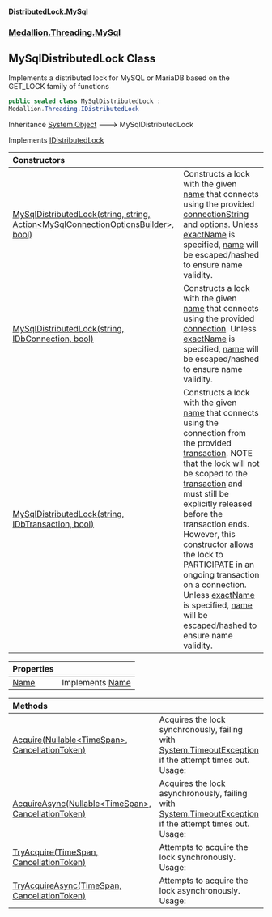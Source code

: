 #### [DistributedLock.MySql](README.md 'README')
### [Medallion.Threading.MySql](Medallion.Threading.MySql.md 'Medallion.Threading.MySql')

## MySqlDistributedLock Class

Implements a distributed lock for MySQL or MariaDB based on the GET_LOCK family of functions

```csharp
public sealed class MySqlDistributedLock :
Medallion.Threading.IDistributedLock
```

Inheritance [System.Object](https://docs.microsoft.com/en-us/dotnet/api/System.Object 'System.Object') &#129106; MySqlDistributedLock

Implements [IDistributedLock](https://github.com/madelson/DistributedLock/tree/default-documentation/docs/api/DistributedLock.Core/IDistributedLock.md 'Medallion.Threading.IDistributedLock')

| Constructors | |
| :--- | :--- |
| [MySqlDistributedLock(string, string, Action&lt;MySqlConnectionOptionsBuilder&gt;, bool)](MySqlDistributedLock..ctor.PsVoAEVfWkGp+4s0eOgjkA.md 'Medallion.Threading.MySql.MySqlDistributedLock.MySqlDistributedLock(string, string, System.Action<Medallion.Threading.MySql.MySqlConnectionOptionsBuilder>, bool)') | Constructs a lock with the given [name](MySqlDistributedLock..ctor.PsVoAEVfWkGp+4s0eOgjkA.md#Medallion.Threading.MySql.MySqlDistributedLock.MySqlDistributedLock(string,string,System.Action_Medallion.Threading.MySql.MySqlConnectionOptionsBuilder_,bool).name 'Medallion.Threading.MySql.MySqlDistributedLock.MySqlDistributedLock(string, string, System.Action<Medallion.Threading.MySql.MySqlConnectionOptionsBuilder>, bool).name') that connects using the provided [connectionString](MySqlDistributedLock..ctor.PsVoAEVfWkGp+4s0eOgjkA.md#Medallion.Threading.MySql.MySqlDistributedLock.MySqlDistributedLock(string,string,System.Action_Medallion.Threading.MySql.MySqlConnectionOptionsBuilder_,bool).connectionString 'Medallion.Threading.MySql.MySqlDistributedLock.MySqlDistributedLock(string, string, System.Action<Medallion.Threading.MySql.MySqlConnectionOptionsBuilder>, bool).connectionString') and [options](MySqlDistributedLock..ctor.PsVoAEVfWkGp+4s0eOgjkA.md#Medallion.Threading.MySql.MySqlDistributedLock.MySqlDistributedLock(string,string,System.Action_Medallion.Threading.MySql.MySqlConnectionOptionsBuilder_,bool).options 'Medallion.Threading.MySql.MySqlDistributedLock.MySqlDistributedLock(string, string, System.Action<Medallion.Threading.MySql.MySqlConnectionOptionsBuilder>, bool).options').  Unless [exactName](MySqlDistributedLock..ctor.PsVoAEVfWkGp+4s0eOgjkA.md#Medallion.Threading.MySql.MySqlDistributedLock.MySqlDistributedLock(string,string,System.Action_Medallion.Threading.MySql.MySqlConnectionOptionsBuilder_,bool).exactName 'Medallion.Threading.MySql.MySqlDistributedLock.MySqlDistributedLock(string, string, System.Action<Medallion.Threading.MySql.MySqlConnectionOptionsBuilder>, bool).exactName') is specified, [name](MySqlDistributedLock..ctor.PsVoAEVfWkGp+4s0eOgjkA.md#Medallion.Threading.MySql.MySqlDistributedLock.MySqlDistributedLock(string,string,System.Action_Medallion.Threading.MySql.MySqlConnectionOptionsBuilder_,bool).name 'Medallion.Threading.MySql.MySqlDistributedLock.MySqlDistributedLock(string, string, System.Action<Medallion.Threading.MySql.MySqlConnectionOptionsBuilder>, bool).name') will be escaped/hashed to ensure name validity. |
| [MySqlDistributedLock(string, IDbConnection, bool)](MySqlDistributedLock..ctor.Gw0JTgvDod2OkXGtyloMgg.md 'Medallion.Threading.MySql.MySqlDistributedLock.MySqlDistributedLock(string, System.Data.IDbConnection, bool)') | Constructs a lock with the given [name](MySqlDistributedLock..ctor.Gw0JTgvDod2OkXGtyloMgg.md#Medallion.Threading.MySql.MySqlDistributedLock.MySqlDistributedLock(string,System.Data.IDbConnection,bool).name 'Medallion.Threading.MySql.MySqlDistributedLock.MySqlDistributedLock(string, System.Data.IDbConnection, bool).name') that connects using the provided [connection](MySqlDistributedLock..ctor.Gw0JTgvDod2OkXGtyloMgg.md#Medallion.Threading.MySql.MySqlDistributedLock.MySqlDistributedLock(string,System.Data.IDbConnection,bool).connection 'Medallion.Threading.MySql.MySqlDistributedLock.MySqlDistributedLock(string, System.Data.IDbConnection, bool).connection').  Unless [exactName](MySqlDistributedLock..ctor.Gw0JTgvDod2OkXGtyloMgg.md#Medallion.Threading.MySql.MySqlDistributedLock.MySqlDistributedLock(string,System.Data.IDbConnection,bool).exactName 'Medallion.Threading.MySql.MySqlDistributedLock.MySqlDistributedLock(string, System.Data.IDbConnection, bool).exactName') is specified, [name](MySqlDistributedLock..ctor.Gw0JTgvDod2OkXGtyloMgg.md#Medallion.Threading.MySql.MySqlDistributedLock.MySqlDistributedLock(string,System.Data.IDbConnection,bool).name 'Medallion.Threading.MySql.MySqlDistributedLock.MySqlDistributedLock(string, System.Data.IDbConnection, bool).name') will be escaped/hashed to ensure name validity. |
| [MySqlDistributedLock(string, IDbTransaction, bool)](MySqlDistributedLock..ctor.7PfsrTn0xgkLTsBbB0BbVw.md 'Medallion.Threading.MySql.MySqlDistributedLock.MySqlDistributedLock(string, System.Data.IDbTransaction, bool)') | Constructs a lock with the given [name](MySqlDistributedLock..ctor.7PfsrTn0xgkLTsBbB0BbVw.md#Medallion.Threading.MySql.MySqlDistributedLock.MySqlDistributedLock(string,System.Data.IDbTransaction,bool).name 'Medallion.Threading.MySql.MySqlDistributedLock.MySqlDistributedLock(string, System.Data.IDbTransaction, bool).name') that connects using the connection from the provided [transaction](MySqlDistributedLock..ctor.7PfsrTn0xgkLTsBbB0BbVw.md#Medallion.Threading.MySql.MySqlDistributedLock.MySqlDistributedLock(string,System.Data.IDbTransaction,bool).transaction 'Medallion.Threading.MySql.MySqlDistributedLock.MySqlDistributedLock(string, System.Data.IDbTransaction, bool).transaction').  NOTE that the lock will not be scoped to the [transaction](MySqlDistributedLock..ctor.7PfsrTn0xgkLTsBbB0BbVw.md#Medallion.Threading.MySql.MySqlDistributedLock.MySqlDistributedLock(string,System.Data.IDbTransaction,bool).transaction 'Medallion.Threading.MySql.MySqlDistributedLock.MySqlDistributedLock(string, System.Data.IDbTransaction, bool).transaction') and must still be explicitly released before the transaction ends. However, this constructor allows the lock to PARTICIPATE in an ongoing transaction on a connection.  Unless [exactName](MySqlDistributedLock..ctor.7PfsrTn0xgkLTsBbB0BbVw.md#Medallion.Threading.MySql.MySqlDistributedLock.MySqlDistributedLock(string,System.Data.IDbTransaction,bool).exactName 'Medallion.Threading.MySql.MySqlDistributedLock.MySqlDistributedLock(string, System.Data.IDbTransaction, bool).exactName') is specified, [name](MySqlDistributedLock..ctor.7PfsrTn0xgkLTsBbB0BbVw.md#Medallion.Threading.MySql.MySqlDistributedLock.MySqlDistributedLock(string,System.Data.IDbTransaction,bool).name 'Medallion.Threading.MySql.MySqlDistributedLock.MySqlDistributedLock(string, System.Data.IDbTransaction, bool).name') will be escaped/hashed to ensure name validity. |

| Properties | |
| :--- | :--- |
| [Name](MySqlDistributedLock.Name.md 'Medallion.Threading.MySql.MySqlDistributedLock.Name') | Implements [Name](https://github.com/madelson/DistributedLock/tree/default-documentation/docs/api/DistributedLock.Core/IDistributedLock.Name.md 'Medallion.Threading.IDistributedLock.Name') |

| Methods | |
| :--- | :--- |
| [Acquire(Nullable&lt;TimeSpan&gt;, CancellationToken)](MySqlDistributedLock.Acquire.r/fV/58/g2xfKSkMNPcJIQ.md 'Medallion.Threading.MySql.MySqlDistributedLock.Acquire(System.Nullable<System.TimeSpan>, System.Threading.CancellationToken)') | Acquires the lock synchronously, failing with [System.TimeoutException](https://docs.microsoft.com/en-us/dotnet/api/System.TimeoutException 'System.TimeoutException') if the attempt times out. Usage: |
| [AcquireAsync(Nullable&lt;TimeSpan&gt;, CancellationToken)](MySqlDistributedLock.AcquireAsync.4BoOdZqpZP277VPAU321Nw.md 'Medallion.Threading.MySql.MySqlDistributedLock.AcquireAsync(System.Nullable<System.TimeSpan>, System.Threading.CancellationToken)') | Acquires the lock asynchronously, failing with [System.TimeoutException](https://docs.microsoft.com/en-us/dotnet/api/System.TimeoutException 'System.TimeoutException') if the attempt times out. Usage: |
| [TryAcquire(TimeSpan, CancellationToken)](MySqlDistributedLock.TryAcquire.7Uu3aSVcXR87JPC85D/j6w.md 'Medallion.Threading.MySql.MySqlDistributedLock.TryAcquire(System.TimeSpan, System.Threading.CancellationToken)') | Attempts to acquire the lock synchronously. Usage: |
| [TryAcquireAsync(TimeSpan, CancellationToken)](MySqlDistributedLock.TryAcquireAsync.PuScySfWO2UMl6rfaBoiww.md 'Medallion.Threading.MySql.MySqlDistributedLock.TryAcquireAsync(System.TimeSpan, System.Threading.CancellationToken)') | Attempts to acquire the lock asynchronously. Usage: |
